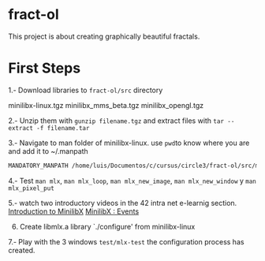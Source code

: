 # fract-ol
This project is about creating graphically beautiful fractals.

# First Steps
1.- Download libraries to `fract-ol/src` directory

minilibx-linux.tgz
minilibx_mms_beta.tgz
minilibx_opengl.tgz

2.- Unzip them with `gunzip filename.tgz` and extract files with `tar --extract -f filename.tar`

3.- Navigate to man folder of minilibx-linux. use `pwd`to know where you are and add it to ~/.manpath 
``` bash
MANDATORY_MANPATH /home/luis/Documentos/c/cursus/circle3/fract-ol/src/minilibx-linux/man
```
4.- Test `man mlx`, `man mlx_loop`, `man mlx_new_image`,  `man mlx_new_window` y `man mlx_pixel_put`

5.- watch two introductory videos in the 42 intra net e-learnig section.
[Introduction to MinilibX](https://elearning.intra.42.fr/notions/minilibx/subnotions/mlx-introduction/videos/introduction-to-minilibx)
[MinilibX : Events](https://elearning.intra.42.fr/notions/minilibx/subnotions/mlx-events/videos/minilibx-events)

6. Create libmlx.a library `./configure' from minilibx-linux

7.- Play with the 3 windows `test/mlx-test` the configuration process has created. 

